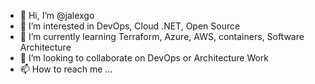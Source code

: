 - 👋 Hi, I’m @jalexgo
- 👀 I’m interested in DevOps, Cloud .NET, Open Source
- 🌱 I’m currently learning Terraform, Azure, AWS, containers, Software Architecture
- 💞️ I’m looking to collaborate on DevOps or Architecture Work
- 📫 How to reach me ...

<!---
jalexgo/jalexgo is a ✨ special ✨ repository because its `README.md` (this file) appears on your GitHub profile.
You can click the Preview link to take a look at your changes.
--->
